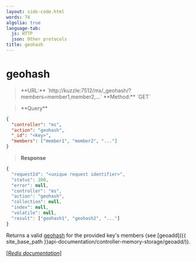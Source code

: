 ```yaml
---
layout: side-code.html
words: 74
algolia: true
language-tab:
  js: HTTP
  json: Other protocols
title: geohash
---
```


# geohash


<blockquote class="js">
<p>
**URL:** `http://kuzzle:7512/ms/_geohash/<key>?members=member1,member2,...`  
**Method:** `GET`
</p>
</blockquote>

<blockquote class="json">
<p>
**Query**
</p>
</blockquote>


```json
{
  "controller": "ms",
  "action": "geohash",
  "_id": "<key>",
  "members": ["member1", "member2", "..."]
}
```

>**Response**

```javascript
{
  "requestId": "<unique request identifier>",
  "status": 200,
  "error": null,
  "controller": "ms",
  "action": "geohash",
  "collection": null,
  "index": null,
  "volatile": null,
  "result": ["geohash1", "geohash2", "..."]
}
```

Returns a valid [geohash](https://en.wikipedia.org/wiki/Geohash) for the provided key's members (see [geoadd]({{ site_base_path }}api-documentation/controller-memory-storage/geoadd/)).  

[[_Redis documentation_]](https://redis.io/commands/geohash)

